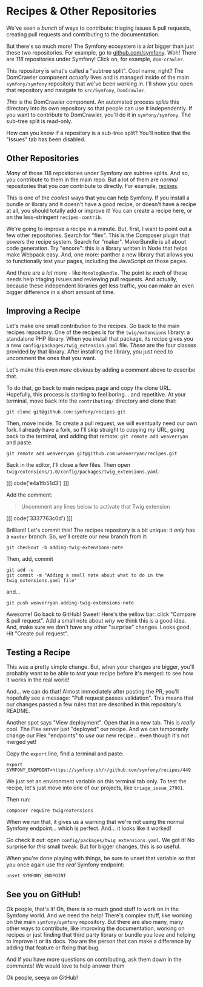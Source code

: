 # Recipes & Other Repositories

We've seen a *bunch* of ways to contribute: triaging issues & pull requests,
creating pull requests and contributing to the documentation.

But there's so much more! The Symfony ecosystem is a *lot* bigger than just
these two repositories. For example, go to [github.com/symfony](https://github.com/symfony).
Woh! There are *118* repositories under Symfony! Click on, for example, `dom-crawler`.

This repository is what's called a "subtree split". Cool name, right? The DomCrawler
component *actually* lives and is managed inside of the main `symfony/symfony` repository
that we've been working in. I'll show you: open that repository and navigate to
`src/Symfony`, `DomCrawler`.

*This* is the DomCrawler component. An automated process *splits* this directory
into its own repository so that people can use it independently. If you want to contribute
to DomCrawler, you'll do it in `symfony/symfony`. The sub-tree split is read-only.

How can you know if a repository is a sub-tree split? You'll notice that the "Issues"
tab has been disabled.

## Other Repositories

*Many* of those 118 repositories under Symfony *are* subtree splits. And so, you
contribute to them in the main repo. But a lot of them are *normal* repositories
that you *can* contribute to directly. For example, [recipes](https://github.com/symfony/recipes).

This is one of the *coolest* ways that you can help Symfony. If you install a
bundle or library and it doesn't have a good recipe, or doesn't have a recipe
at all, you should totally add or improve it! You can create a recipe here, or
on the less-stringent `recipes-contrib`.

We're going to improve a recipe in a minute. But, first, I want to point out a few
other repositories. Search for "flex". This is the Composer plugin that powers
the recipe system. Search for "maker". MakerBundle is all about code generation.
Try "encore": this is a library written in Node that helps make Webpack easy. And,
one more: panther a new library that allows you to functionally test your pages,
including the JavaScript on those pages.

And there are a *lot* more - like `MonologBundle`. The point is: *each* of these
needs help triaging issues and reviewing pull requests. And actually, because these
independent libraries get less traffic, you can make an even bigger difference in
a short amount of time.

## Improving a Recipe

Let's make one small contribution to the recipes. Go back to the main recipes
repository. One of the recipes is for the `twig/extensions` library: a standalone
PHP library. When you install that package, its recipe gives you a new
`config/packages/twig_extension.yaml` file. *These* are the four classes provided
by that library. After installing the library, you just need to uncomment the
ones that you want.

Let's make this even *more* obvious by adding a comment above to describe that.

To do that, go back to main recipes page and copy the clone URL. Hopefully, this
process is starting to feel boring... and repetitive. At your terminal, move back
into the `contributing/` directory and clone that:

```terminal-silent
git clone git@github.com:symfony/recipes.git
```

Then, move inside. To create a pull request, we will eventually need our own fork.
I already have a fork, so I'll skip straight to copying *my* URL, going back to
the terminal, and adding that remote: `git remote add weaverryan` and paste.

```terminal-silent
git remote add weaverryan git@github.com:weaverryan/recipes.git
```

Back in the editor, I'll close a few files. Then open
`twig/extensions/1.0/config/packages/twig_extensions.yaml`:

[[[ code('e4a1fb51d3') ]]]

Add the comment:

> Uncomment any lines below to activate that Twig extension

[[[ code('3337763c0d') ]]]

Brilliant! Let's commit this! The recipes repository is a bit unique: it *only*
has a `master` branch. So, we'll create our new branch from it:

```terminal
git checkout -b adding-twig-extensions-note
```

Then, add, commit

```terminal-silent
git add -u
git commit -m "Adding a small note about what to do in the twig_extensions.yaml file"
```

and...

```terminal
git push weaverryan adding-twig-extensions-note
```

Awesome! Go back to GitHub! Sweet! Here's the yellow bar: click "Compare & pull request".
Add a small note about *why* we think this is a good idea. And, make sure we don't
have any other "surprise" changes. Looks good. Hit "Create pull request".

## Testing a Recipe

This was a pretty simple change. But, when your changes are bigger, you'll
probably want to be able to *test* your recipe before it's merged: to see how it
works in the real world!

And... we can do that! Almost immediately after posting the PR, you'll hopefully
see a message: "Pull request passes validation". This means that our changes passed
a few rules that are described in this repository's README.

Another spot says "View deployment". Open that in a new tab. This is *really* cool.
The Flex server just "deployed" our recipe. And we can temporarily change our Flex
"endpoints" to *use* our new recipe... even though it's not merged yet!

Copy the `export` line, find a terminal and paste:

```terminal-silent
export SYMFONY_ENDPOINT=https://symfony.sh/r/github.com/symfony/recipes/449
```

We just set an environment variable on this terminal tab only. To test the recipe,
let's just move into one of our projects, like `triage_issue_27901`.

Then run:

```terminal
composer require twig/extensions
```

When we run that, it gives us a warning that we're not using the normal Symfony
endpoint... which is perfect. And... it looks like it worked!

Go check it out: open `config/packages/twig_extensions.yaml`. We got it!
No surprise for *this* small tweak. But for bigger changes, this is *so* useful.

When you're done playing with things, be sure to unset that variable so that you
once again use the *real* Symfony endpoint:

```terminal-silent
unset SYMFONY_ENDPOINT
```

## See you on GitHub!

Ok people, that's it! Oh, there is *so* much good stuff to work on in the Symfony
world. And we need the help! There's complex stuff, like working on the main `symfony/symfony`
repository. But there are also many, many other ways to contribute, like improving
the documentation, working on recipes or just finding that third party library or
bundle you love and helping to improve it or its docs. *You* are the person
that can make a difference by adding that feature or fixing that bug.

And if you have more questions on contributing, ask them down in the comments! We
would love to help answer them

Ok people, seeya on GitHub!
